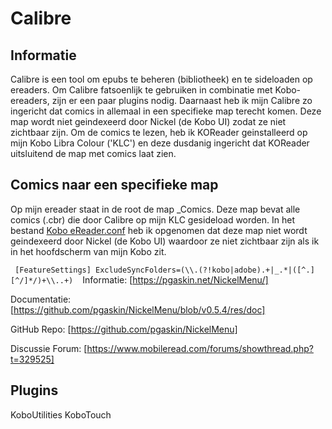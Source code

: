 # Calibre
## Informatie
Calibre is een tool om epubs te beheren (bibliotheek) en te sideloaden op ereaders. Om Calibre fatsoenlijk te gebruiken in combinatie met Kobo-ereaders, zijn er een paar plugins nodig. Daarnaast heb ik mijn Calibre zo ingericht dat comics in allemaal in een specifieke map terecht komen. Deze map wordt niet geindexeerd door Nickel (de Kobo UI) zodat ze niet zichtbaar zijn. Om de comics te lezen, heb ik KOReader geinstalleerd op mijn Kobo Libra Colour ('KLC') en deze dusdanig ingericht dat KOReader uitsluitend de map met comics laat zien. 

## Comics naar een specifieke map
Op mijn ereader staat in de root de map _Comics. Deze map bevat alle comics (.cbr) die door Calibre op mijn KLC gesideload worden. In het bestand [Kobo eReader.conf](https://github.com/jacobfresco/kobo-misc/blob/main/calibre/Kobo%20eReader.conf) heb ik opgenomen dat deze map niet wordt geindexeerd door Nickel (de Kobo UI) waardoor ze niet zichtbaar zijn als ik in het hoofdscherm van mijn Kobo zit. 

` ` `
[FeatureSettings]
ExcludeSyncFolders=(\\.(?!kobo|adobe).+|_.*|([^.][^/]*/)+\\..+)
` ` `
Informatie: [https://pgaskin.net/NickelMenu/]

Documentatie: [https://github.com/pgaskin/NickelMenu/blob/v0.5.4/res/doc]

GitHub Repo: [https://github.com/pgaskin/NickelMenu]

Discussie Forum: [https://www.mobileread.com/forums/showthread.php?t=329525]
## Plugins
KoboUtilities
KoboTouch

